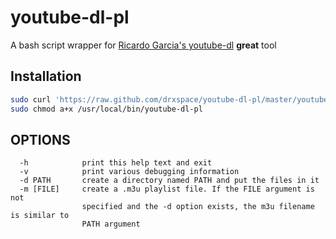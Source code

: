 youtube-dl-pl
=============
A bash script wrapper for [Ricardo Garcia's youtube-dl] **great** tool

Installation
------------
```bash
sudo curl 'https://raw.github.com/drxspace/youtube-dl-pl/master/youtube-dl-pl' -o /usr/local/bin/youtube-dl-pl
sudo chmod a+x /usr/local/bin/youtube-dl-pl
```

OPTIONS
-------
```
  -h			print this help text and exit
  -v			print various debugging information
  -d PATH		create a directory named PATH and put the files in it
  -m [FILE]		create a .m3u playlist file. If the FILE argument is not
				specified and the -d option exists, the m3u filename is similar to
				PATH argument
```
[Ricardo Garcia's youtube-dl]:https://github.com/rg3/youtube-dl
